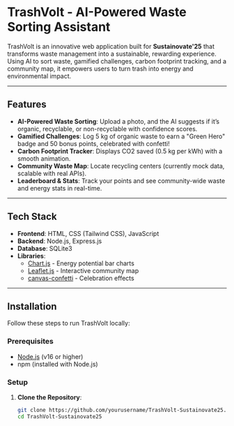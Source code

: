 # TrashVolt - AI-Powered Waste Sorting Assistant

TrashVolt is an innovative web application built for **Sustainovate'25** that transforms waste management into a sustainable, rewarding experience. Using AI to sort waste, gamified challenges, carbon footprint tracking, and a community map, it empowers users to turn trash into energy and environmental impact.

---

## Features

- **AI-Powered Waste Sorting**: Upload a photo, and the AI suggests if it’s organic, recyclable, or non-recyclable with confidence scores.
- **Gamified Challenges**: Log 5 kg of organic waste to earn a "Green Hero" badge and 50 bonus points, celebrated with confetti!
- **Carbon Footprint Tracker**: Displays CO2 saved (0.5 kg per kWh) with a smooth animation.
- **Community Waste Map**: Locate recycling centers (currently mock data, scalable with real APIs).
- **Leaderboard & Stats**: Track your points and see community-wide waste and energy stats in real-time.

---

## Tech Stack

- **Frontend**: HTML, CSS (Tailwind CSS), JavaScript
- **Backend**: Node.js, Express.js
- **Database**: SQLite3
- **Libraries**:
  - [Chart.js](https://www.chartjs.org/) - Energy potential bar charts
  - [Leaflet.js](https://leafletjs.com/) - Interactive community map
  - [canvas-confetti](https://www.npmjs.com/package/canvas-confetti) - Celebration effects

---

## Installation

Follow these steps to run TrashVolt locally:

### Prerequisites
- [Node.js](https://nodejs.org/) (v16 or higher)
- npm (installed with Node.js)

### Setup
1. **Clone the Repository**:
   ```bash
   git clone https://github.com/yourusername/TrashVolt-Sustainovate25.git
   cd TrashVolt-Sustainovate25
